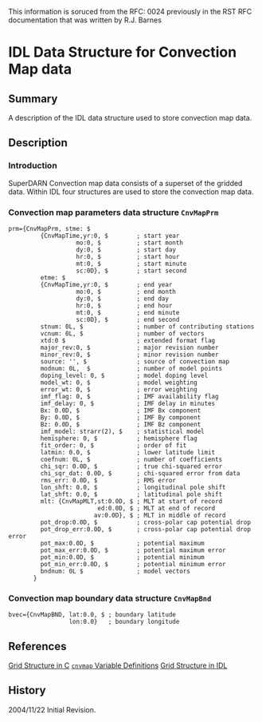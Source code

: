 <!--
(C) copyright 2020 VT SuperDARN, Virginia Polytechnic Institute & State University
author: Kevin Sterne
-->

This information is soruced from the RFC: 0024 previously in the RST RFC documentation that was written by R.J. Barnes

# IDL Data Structure for Convection Map data

## Summary

A description of the IDL data structure used to store convection map data.

## Description

### Introduction

SuperDARN Convection map data consists of a superset of the gridded data. Within IDL four structures are used to store the convection map data.

### Convection map parameters data structure `CnvMapPrm`
```
prm={CnvMapPrm, stme: $
         {CnvMapTime,yr:0, $        ; start year
                   mo:0, $          ; start month
                   dy:0, $          ; start day
                   hr:0, $          ; start hour
                   mt:0, $          ; start minute
                   sc:0D}, $        ; start second
         etme: $
         {CnvMapTime,yr:0, $        ; end year
                   mo:0, $          ; end month
                   dy:0, $          ; end day
                   hr:0, $          ; end hour
                   mt:0, $          ; end minute
                   sc:0D}, $        ; end second
         stnum: 0L, $               ; number of contributing stations
         vcnum: 0L, $               ; number of vectors
         xtd:0 $                    ; extended format flag
         major_rev:0, $             ; major revision number
         minor_rev:0, $             ; minor revision number
         source: '', $              ; source of convection map
         modnum: 0L,  $             ; number of model points
         doping_level: 0, $         ; model doping level 
         model_wt: 0, $             ; model weighting 
         error_wt: 0, $             ; error weighting
         imf_flag: 0, $             ; IMF availability flag
         imf_delay: 0, $            ; IMF delay in minutes 
         Bx: 0.0D, $                ; IMF Bx component
         By: 0.0D, $                ; IMF By component 
         Bz: 0.0D, $                ; IMF Bz component 
         imf_model: strarr(2), $    ; statistical model
         hemisphere: 0, $           ; hemisphere flag
         fit_order: 0, $            ; order of fit
         latmin: 0.0, $             ; lower latitude limit
         coefnum: 0L, $             ; number of coefficients 
         chi_sqr: 0.0D, $           ; true chi-squared error 
         chi_sqr_dat: 0.0D, $       ; chi-squared error from data
         rms_err: 0.0D, $           ; RMS error 
         lon_shft: 0.0, $           ; longitudinal pole shift  
         lat_shft: 0.0, $           ; latitudinal pole shift 
         mlt: {CnvMapMLT,st:0.0D, $ ; MLT at start of record
                         ed:0.0D, $ ; MLT at end of record
                        av:0.0D}, $ ; MLT in middle of record
         pot_drop:0.0D, $           ; cross-polar cap potential drop 
         pot_drop_err:0.0D, $       ; cross-polar cap potential drop error
         pot_max:0.0D, $            ; potential maximum
         pot_max_err:0.0D, $        ; potential maximum error
         pot_min:0.0D, $            ; potential minimum
         pot_min_err:0.0D, $        ; potential minimum error 
         bndnum: 0L $               ; model vectors 
       }
```

### Convection map boundary data structure `CnvMapBnd`
```
bvec={CnvMapBND, lat:0.0, $ ; boundary latitude
                 lon:0.0}   ; boundary longitude
```

## References

[Grid Structure in C](developers_guide/grid_struct_c.md)
[`cnvmap` Variable Definitions](references/general/map.md)
[Grid Structure in IDL](developers_guide/grid_struct_idl.md)

## History

2004/11/22  Initial Revision.


